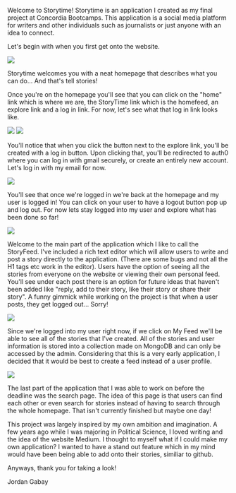Welcome to Storytime! Storytime is an application I created as my final project at Concordia Bootcamps. This application is a social media platform for writers and other individuals such as journalists or just anyone with an idea to connect. 

Let's begin with when you first get onto the website.

<img src="./image/Homepage.png">

Storytime welcomes you with a neat homepage that describes what you can do... And that's tell stories!

Once you're on the homepage you'll see that you can click on the "home" link which is where we are, the StoryTime link which is the homefeed, an explore link and a log in link. For now, let's see what that log in link looks like. 

<img src="./image/loginfeature.png">

<img src="./image/loginscreen.png">

You'll notice that when you click the button next to the explore link, you'll be created with a log in button. Upon clicking that, you'll be redirected to auth0 where you can log in with gmail securely, or create an entirely new account. Let's log in with my email for now.

<img src="./image/homepageloggedin.png">

You'll see that once we're logged in we're back at the homepage and my user is logged in! You can click on your user to have a logout button pop up and log out. For now lets stay logged into my user and explore what has been done so far!

<img src="./image/allfeed.png">

Welcome to the main part of the application which I like to call the StoryFeed. I've included a rich text editor which will allow users to write and post a story directly to the application. (There are some bugs and not all the H1 tags etc work in the editor). Users have the option of seeing all the stories from everyone on the website or viewing their own personal feed. You'll see under each post there is an option for future ideas that haven't been added like "reply, add to their story, like their story or share their story". A funny gimmick while working on the project is that when a user posts, they get logged out... Sorry!

<img src="./image/userfeed.png">

Since we're logged into my user right now, if we click on My Feed we'll be able to see all of the stories that I've created. All of the stories and user information is stored into a collection made on MongoDB and can only be accessed by the admin. Considering that this is a very early application, I decided that it would be best to create a feed instead of a user profile. 

<img src="./image/searchpage.png">

The last part of the application that I was able to work on before the deadline was the search page. The idea of this page is that users can find each other or even search for stories instead of having to search through the whole homepage. That isn't currently finished but maybe one day!

This project was largely inspired by my own ambition and imagination. A few years ago while I was majoring in Political Science, I loved writing and the idea of the website Medium. I thought to myself what if I could make my own application? I wanted to have a stand out feature which in my mind would have been being able to add onto their stories, similiar to github. 

Anyways, thank you for taking a look!

Jordan Gabay